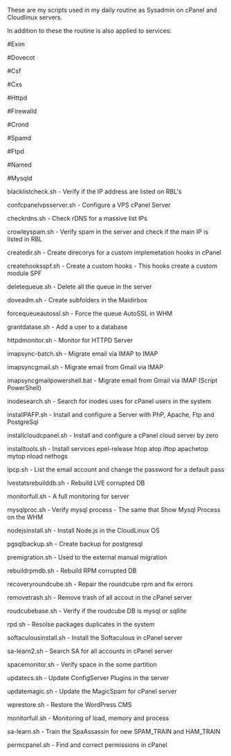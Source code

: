 These are my scripts used in my daily routine as Sysadmin on cPanel and Cloudlinux servers.

In addition to these the routine is also applied to services:

#Exim

#Dovecot

#Csf

#Cxs

#Httpd

#Firewalld

#Crond

#Spamd

#Ftpd

#Named

#Mysqld

blacklistcheck.sh - Verify if the IP address are listed on RBL's

confcpanelvpsserver.sh - Configure a VPS cPanel Server

checkrdns.sh - Check rDNS for a massive list IPs

crowleyspam.sh - Verify spam in the server and check if the main IP is listed in RBL

createdir.sh - Create direcorys for a custom implemetation hooks in cPanel

createhooksspf.sh - Create a custom hooks - This hooks create a custom module SPF

deletequeue.sh - Delete all the queue in the server

doveadm.sh - Create subfolders in the Maidirbox

forcequeueautossl.sh - Force the queue AutoSSL in WHM
 
grantdatase.sh - Add a user to a database

httpdmonitor.sh - Monitor for HTTPD Server

imapsync-batch.sh - Migrate email via IMAP to IMAP

imapsyncgmail.sh - Migrate email from Gmail via IMAP

imapsyncgmailpowershell.bat - Migrate email from Gmail via IMAP (Script PowerShell)

inodesearch.sh - Search for inodes uses for cPanel users in the system

installPAFP.sh - Install and configure a Server with PhP, Apache, Ftp and PostgreSql

installcloudcpanel.sh - Install and configure a cPanel cloud server by zero

installtools.sh - Install services epel-release htop atop iftop apachetop mytop nload nethogs

lpcp.sh - List the email account and change the password for a default pass

lvestatsrebuilddb.sh - Rebuild LVE corrupted DB

monitorfull.sh - A full monitoring for server

mysqlproc.sh - Verify mysql process - The same that Show Mysql Process on the WHM

nodejsinstall.sh - Install Node.js in the CloudLinux OS

pgsqlbackup.sh - Create backup for postgresql

premigration.sh - Used to the external manual migration

rebuildrpmdb.sh - Rebuild RPM corrupted DB

recoveryroundcube.sh - Repair the roundcube rpm and fix errors

removetrash.sh - Remove trash of all accout in the cPanel server

roudcubebase.sh - Verify if the roudcube DB is mysql or sqllite

rpd.sh - Resolse packages duplicates in the system

softaculousinstall.sh - Install the Softaculous in cPanel server

sa-learn2.sh - Search SA for all accounts in cPanel server

spacemonitor.sh - Verify space in the some partition

updatecs.sh - Update ConfigServer Plugins in the server

updatemagic.sh - Update the MagicSpam for cPanel server

wprestore.sh - Restore the WordPress CMS

monitorfull.sh - Monitoring of load, memory and process

sa-learn.sh - Train the SpaAssassin for new SPAM_TRAIN and HAM_TRAIN

permcpanel.sh - Find and correct permissions in cPanel

